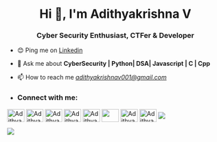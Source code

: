 <h1 align="center">Hi 👋, I'm Adithyakrishna V</h1>
<h3 align="center"> Cyber Security Enthusiast, CTFer & Developer </h3>

- 😊 Ping me on [Linkedin](https://www.linkedin.com/in/adithyakrishna-v-9675a2213/)

- 💬 Ask me about **CyberSecurity | Python| DSA| Javascript | C | Cpp**

- 📫 How to reach me *adithyakrishnav001@gmail.com*

- <h3 align="left">Connect with me:</h3>

<a href="https://www.linkedin.com/in/adithyakrishna-v-9675a2213/" target="_blank" ><img align="center" src="https://user-images.githubusercontent.com/84318379/205428312-281affe0-b3d4-4615-9d9c-c3444715c5f1.png" alt="AdithyakrishnaV" height="30" width="40" /></a>
<a href="https://www.youtube.com/channel/UCR9txckubHGilBvNGvud_dg" ><img align="center" src="https://user-images.githubusercontent.com/84318379/205428386-957a9320-9544-41b3-96fc-e1ea3f17c8f0.png" alt="AdithyakrishnaV" height="30" width="40" /></a>
<a href="https://www.hackerrank.com/Adithyakrishna_V?hr_r=1" ><img align="center" src="https://user-images.githubusercontent.com/84318379/205428337-7818fab3-8eab-42e1-b6c1-55c7831584b3.png" alt="AdithyakrishnaV" height="30" width="40" /></a>
<a href="https://leetcode.com/AdithyakrishnaV/" ><img align="center" src="https://user-images.githubusercontent.com/84318379/205428359-d0335873-8605-4081-8baa-918dc7a1657b.png" alt="AdithyakrishnaV" height="30" width="40" /></a>
<a href="https://tryhackme.com/p/adi01" target="_blank"><img align="center" src="https://user-images.githubusercontent.com/84318379/205346902-01601d9e-c1b6-4267-9b26-b307c998b1cf.png" alt="AdithyakrishnaV" height="30" width="40" /></a>
<a href="https://stackoverflow.com/users/21554009/adithyakrishna-v" target="_blank"><img align="center" src="https://user-images.githubusercontent.com/84318379/229430154-e080940e-a681-42d4-8b12-d19945f0f034.png" height="30" width="40" /></a>
<a href="https://medium.com/@adithyakrishnav001" target="_blank"><img align="center" src="https://user-images.githubusercontent.com/84318379/205459968-2a2aebda-73a6-478e-816a-1894a558fdac.jpeg" alt="AdithyakrishnaV" height="30" width="40" /></a>
<a href="https://app.hackthebox.com/profile/931420" target="_blank"><img align="center" src="https://user-images.githubusercontent.com/84318379/227407551-045bb66e-807a-4c34-b904-e2cdd1df8f42.png" alt="AdithyakrishnaV" height="30" width="40" /></a>
<a href="https://www.blogger.com/profile/16427972840337712015"><img  align="center" src="https://github.com/AdithyakrishnaV/Data-Structures-and-Algorithms/assets/84318379/3ee88a52-1876-4b39-ab1b-8a43cc0b53ac"/></a>

  <img src="https://github-read-medium-git-main.pahlevikun.vercel.app/latest?username=adithyakrishnav001&theme=react" >

<!---
AdithyakrishnaV/AdithyakrishnaV is a ✨ special ✨ repository because its `README.md` (this file) appears on your GitHub profile.
You can click the Preview link to take a look at your changes.
--->

